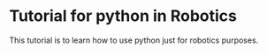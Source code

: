 # Tutorial for python in Robotics

This tutorial is to learn how to use python just for robotics purposes.

